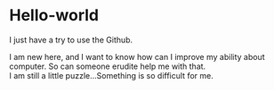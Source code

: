 # Hello-world
I just have a try to use the Github. 

I am new here, and I want to know how can I improve my ability about computer.
So can someone erudite help me with that.  
I am still a little puzzle...Something is so difficult for me.
